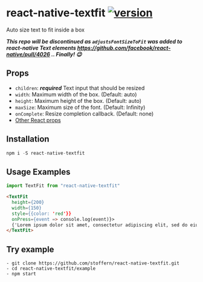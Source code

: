 # react-native-textfit [![version](https://img.shields.io/npm/v/react-native-textfit.svg)](https://www.npmjs.org/package/react-native-textfit)
Auto size text to fit inside a box 

***This repo will be discontinued as `adjustsFontSizeToFit` was added to react-native Text elements https://github.com/facebook/react-native/pull/4026 .. Finally! :wink:***


## Props

- `children`: ***required*** Text input that should be resized
- `width`: Maximum width of the box. (Default: auto)
- `height`: Maximum height of the box. (Default: auto)
- `maxSize`: Maximum size of the font. (Default: Infinity)
- `onComplete`: Resize completion callback. (Default: none)
- [Other React props](https://facebook.github.io/react-native/docs/text.html#props) 

## Installation

```js
npm i -S react-native-textfit
```

## Usage Examples

```js
import TextFit from "react-native-textfit"
```

```html
<TextFit
  height={200}
  width={150}
  style={{color: 'red'}}
  onPress={event => console.log(event)}>
  {'Lorem ipsum dolor sit amet, consectetur adipiscing elit, sed do eiusmod tempor incididunt ut labore et dolore magna aliqua. Ut enim ad minim veniam, quis nostrud exercitation ullamco laboris nisi ut aliquip ex ea commodo consequat. Duis aute irure dolor in reprehenderit in voluptate velit esse cillum dolore eu fugiat nulla pariatur. Excepteur sint occaecat cupidatat non proident, sunt in culpa qui officia deserunt mollit anim id est laborum.'}
</TextFit>
```

## Try example

```
- git clone https://github.com/stoffern/react-native-textfit.git
- cd react-native-textfit/example
- npm start
```
